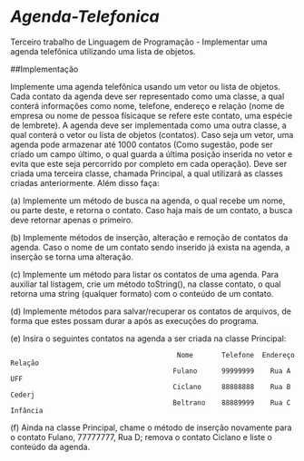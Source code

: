 # *Agenda-Telefonica*

  Terceiro trabalho de Linguagem de Programação - Implementar uma agenda telefônica utilizando uma lista de objetos.
  
 ##Implementação
 
Implemente uma agenda telefônica usando um vetor ou lista de objetos. Cada contato da agenda deve ser representado como uma classe, a qual conterá informações como nome, telefone, endereço e relação (nome de empresa ou nome de pessoa físicaque se refere este contato, uma espécie de lembrete). A agenda deve ser implementada como uma outra classe, a qual conterá o vetor ou lista de objetos (contatos). Caso seja um vetor, uma agenda pode armazenar até 1000 contatos (Como sugestão, pode ser  criado um campo último, o qual guarda a última posição inserida no vetor e evita que este seja percorrido por completo em cada operação). Deve ser criada uma terceira classe, chamada Principal, a qual utilizará as classes criadas anteriormente. Além disso faça:
    
 (a) Implemente um método de busca na agenda, o qual recebe um nome, ou parte deste, e retorna o contato. Caso haja mais de um contato, a busca deve retornar apenas o primeiro.
    
 (b) Implemente métodos de inserção, alteração e remoção de contatos da agenda. Caso o nome de um contato sendo inserido já exista na agenda, a inserção se torna uma alteração.
    
 (c) Implemente um método para listar os contatos de uma agenda. Para auxiliar tal listagem, crie um método toString(), na classe contato, o qual retorna uma string (qualquer formato) com o conteúdo de um contato.
    
 (d) Implemente métodos para salvar/recuperar os contatos de arquivos, de forma que estes possam durar a após as execuções do programa.
    
 (e) Insira o seguintes contatos na agenda a ser criada na classe Principal: 
    
                                             Nome       Telefone  Endereço    Relação
                                            Fulano      99999999    Rua A       UFF
                                            Ciclano     88888888    Rua B     Cederj
                                            Beltrano    88889999    Rua C     Infância
 (f) Ainda na classe Principal, chame o método de inserção novamente para o contato Fulano, 77777777, Rua D; remova o contato Ciclano e liste o conteúdo da agenda.
